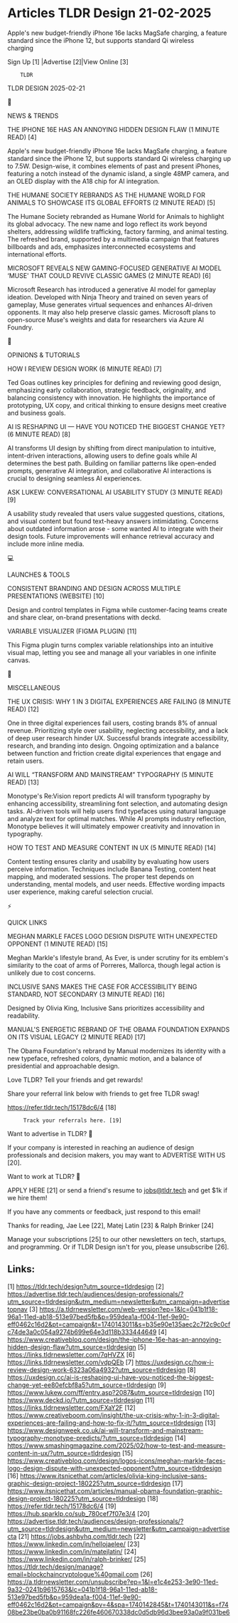 # Articles TLDR Design 21-02-2025

Apple's new budget-friendly iPhone 16e lacks MagSafe charging, a
feature standard since the iPhone 12, but supports standard Qi
wireless
charging ‌ ‌ ‌ ‌ ‌ ‌ ‌ ‌ ‌ ‌ ‌ ‌ ‌ ‌ ‌ ‌ ‌ ‌ ‌ ‌ ‌ ‌ ‌ ‌ ‌ ‌  ‌ ‌ ‌ ‌ ‌ ‌ ‌ ‌ ‌ ‌ ‌ ‌ ‌ ‌ ‌ ‌ ‌ ‌ ‌ ‌ ‌ ‌ ‌ ‌ ‌ ‌ 


 Sign Up [1] |Advertise [2]|View Online [3] 

		TLDR 

TLDR DESIGN 2025-02-21

📱 

NEWS & TRENDS

 THE IPHONE 16E HAS AN ANNOYING HIDDEN DESIGN FLAW (1 MINUTE READ) [4]


 Apple's new budget-friendly iPhone 16e lacks MagSafe charging, a
feature standard since the iPhone 12, but supports standard Qi
wireless charging up to 7.5W. Design-wise, it combines elements of
past and present iPhones, featuring a notch instead of the dynamic
island, a single 48MP camera, and an OLED display with the A18 chip
for AI integration. 

 THE HUMANE SOCIETY REBRANDS AS THE HUMANE WORLD FOR ANIMALS TO
SHOWCASE ITS GLOBAL EFFORTS (2 MINUTE READ) [5] 

 The Humane Society rebranded as Humane World for Animals to highlight
its global advocacy. The new name and logo reflect its work beyond
shelters, addressing wildlife trafficking, factory farming, and animal
testing. The refreshed brand, supported by a multimedia campaign that
features billboards and ads, emphasizes interconnected ecosystems and
international efforts. 

 MICROSOFT REVEALS NEW GAMING-FOCUSED GENERATIVE AI MODEL ‘MUSE'
THAT COULD REVIVE CLASSIC GAMES (2 MINUTE READ) [6] 

 Microsoft Research has introduced a generative AI model for gameplay
ideation. Developed with Ninja Theory and trained on seven years of
gameplay, Muse generates virtual sequences and enhances AI-driven
opponents. It may also help preserve classic games. Microsoft plans to
open-source Muse's weights and data for researchers via Azure AI
Foundry. 

🚀 

OPINIONS & TUTORIALS

 HOW I REVIEW DESIGN WORK (6 MINUTE READ) [7] 

 Ted Goas outlines key principles for defining and reviewing good
design, emphasizing early collaboration, strategic feedback,
originality, and balancing consistency with innovation. He highlights
the importance of prototyping, UX copy, and critical thinking to
ensure designs meet creative and business goals. 

 AI IS RESHAPING UI — HAVE YOU NOTICED THE BIGGEST CHANGE YET? (6
MINUTE READ) [8] 

 AI transforms UI design by shifting from direct manipulation to
intuitive, intent-driven interactions, allowing users to define goals
while AI determines the best path. Building on familiar patterns like
open-ended prompts, generative AI integration, and collaborative AI
interactions is crucial to designing seamless AI experiences. 

 ASK LUKEW: CONVERSATIONAL AI USABILITY STUDY (3 MINUTE READ) [9] 

 A usability study revealed that users value suggested questions,
citations, and visual content but found text-heavy answers
intimidating. Concerns about outdated information arose - some wanted
AI to integrate with their design tools. Future improvements will
enhance retrieval accuracy and include more inline media. 

💻 

LAUNCHES & TOOLS

 CONSISTENT BRANDING AND DESIGN ACROSS MULTIPLE PRESENTATIONS
(WEBSITE) [10] 

 Design and control templates in Figma while customer-facing teams
create and share clear, on-brand presentations with deckd. 

 VARIABLE VISUALIZER (FIGMA PLUGIN) [11] 

 This Figma plugin turns complex variable relationships into an
intuitive visual map, letting you see and manage all your variables in
one infinite canvas. 

🎁 

MISCELLANEOUS

 THE UX CRISIS: WHY 1 IN 3 DIGITAL EXPERIENCES ARE FAILING (8 MINUTE
READ) [12] 

 One in three digital experiences fail users, costing brands 8% of
annual revenue. Prioritizing style over usability, neglecting
accessibility, and a lack of deep user research hinder UX. Successful
brands integrate accessibility, research, and branding into design.
Ongoing optimization and a balance between function and friction
create digital experiences that engage and retain users. 

 AI WILL “TRANSFORM AND MAINSTREAM” TYPOGRAPHY (5 MINUTE READ)
[13] 

 Monotype's Re:Vision report predicts AI will transform typography by
enhancing accessibility, streamlining font selection, and automating
design tasks. AI-driven tools will help users find typefaces using
natural language and analyze text for optimal matches. While AI
prompts industry reflection, Monotype believes it will ultimately
empower creativity and innovation in typography. 

 HOW TO TEST AND MEASURE CONTENT IN UX (5 MINUTE READ) [14] 

 Content testing ensures clarity and usability by evaluating how users
perceive information. Techniques include Banana Testing, content heat
mapping, and moderated sessions. The proper test depends on
understanding, mental models, and user needs. Effective wording
impacts user experience, making careful selection crucial. 

⚡ 

QUICK LINKS

 MEGHAN MARKLE FACES LOGO DESIGN DISPUTE WITH UNEXPECTED OPPONENT (1
MINUTE READ) [15] 

 Meghan Markle's lifestyle brand, As Ever, is under scrutiny for its
emblem's similarity to the coat of arms of Porreres, Mallorca, though
legal action is unlikely due to cost concerns. 

 INCLUSIVE SANS MAKES THE CASE FOR ACCESSIBILITY BEING STANDARD, NOT
SECONDARY (3 MINUTE READ) [16] 

 Designed by Olivia King, Inclusive Sans prioritizes accessibility and
readability. 

 MANUAL'S ENERGETIC REBRAND OF THE OBAMA FOUNDATION EXPANDS ON ITS
VISUAL LEGACY (2 MINUTE READ) [17] 

 The Obama Foundation's rebrand by Manual modernizes its identity with
a new typeface, refreshed colors, dynamic motion, and a balance of
presidential and approachable design. 

Love TLDR? Tell your friends and get rewards!

 Share your referral link below with friends to get free TLDR swag! 

 https://refer.tldr.tech/15178dc6/4 [18] 

		 Track your referrals here. [19] 

Want to advertise in TLDR? 📰

 If your company is interested in reaching an audience of design
professionals and decision makers, you may want to ADVERTISE WITH US
[20]. 

Want to work at TLDR? 💼

 APPLY HERE [21] or send a friend's resume to jobs@tldr.tech and get
$1k if we hire them! 

 If you have any comments or feedback, just respond to this email! 

Thanks for reading, 
Jae Lee [22], Matej Latin [23] & Ralph Brinker [24] 

 Manage your subscriptions [25] to our other newsletters on tech,
startups, and programming. Or if TLDR Design isn't for you, please
unsubscribe [26]. 

 

Links:
------
[1] https://tldr.tech/design?utm_source=tldrdesign
[2] https://advertise.tldr.tech/audiences/design-professionals/?utm_source=tldrdesign&utm_medium=newsletter&utm_campaign=advertisetopnav
[3] https://a.tldrnewsletter.com/web-version?ep=1&lc=041b1f18-96a1-11ed-ab18-513e97bed5fb&p=959dea1a-f004-11ef-9e90-eff0462c16d2&pt=campaign&t=1740143011&s=b35e90e135aec2c7f2c9c0cfc74de3a0c054a9274b699e64e3d118b333444649
[4] https://www.creativebloq.com/design/the-iphone-16e-has-an-annoying-hidden-design-flaw?utm_source=tldrdesign
[5] https://links.tldrnewsletter.com/7qHVZX
[6] https://links.tldrnewsletter.com/vdpQEb
[7] https://uxdesign.cc/how-i-review-design-work-6323a06a4932?utm_source=tldrdesign
[8] https://uxdesign.cc/ai-is-reshaping-ui-have-you-noticed-the-biggest-change-yet-ee80efcbf8a5?utm_source=tldrdesign
[9] https://www.lukew.com/ff/entry.asp?2087&utm_source=tldrdesign
[10] https://www.deckd.io/?utm_source=tldrdesign
[11] https://links.tldrnewsletter.com/FXaY2F
[12] https://www.creativeboom.com/insight/the-ux-crisis-why-1-in-3-digital-experiences-are-failing-and-how-to-fix-it/?utm_source=tldrdesign
[13] https://www.designweek.co.uk/ai-will-transform-and-mainstream-typography-monotype-predicts/?utm_source=tldrdesign
[14] https://www.smashingmagazine.com/2025/02/how-to-test-and-measure-content-in-ux/?utm_source=tldrdesign
[15] https://www.creativebloq.com/design/logos-icons/meghan-markle-faces-logo-design-dispute-with-unexpected-opponent?utm_source=tldrdesign
[16] https://www.itsnicethat.com/articles/olivia-king-inclusive-sans-graphic-design-project-180225?utm_source=tldrdesign
[17] https://www.itsnicethat.com/articles/manual-obama-foundation-graphic-design-project-180225?utm_source=tldrdesign
[18] https://refer.tldr.tech/15178dc6/4
[19] https://hub.sparklp.co/sub_780cef7f07e3/4
[20] https://advertise.tldr.tech/audiences/design-professionals/?utm_source=tldrdesign&utm_medium=newsletter&utm_campaign=advertisecta
[21] https://jobs.ashbyhq.com/tldr.tech
[22] https://www.linkedin.com/in/hellojaelee/
[23] https://www.linkedin.com/in/matejlatin/
[24] https://www.linkedin.com/in/ralph-brinker/
[25] https://tldr.tech/design/manage?email=blockchaincryptologue%40gmail.com
[26] https://a.tldrnewsletter.com/unsubscribe?ep=1&l=e1c4e253-3e90-11ed-9a32-0241b9615763&lc=041b1f18-96a1-11ed-ab18-513e97bed5fb&p=959dea1a-f004-11ef-9e90-eff0462c16d2&pt=campaign&pv=4&spa=1740142845&t=1740143011&s=f7408be23be0ba0b91168fc226fe460670338dc0d5db96d3bee93a0a9f031be6